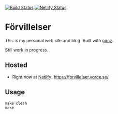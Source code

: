[![Build Status](https://travis-ci.org/vorce/forvillelser.svg?branch=master)](https://travis-ci.org/vorce/forvillelser) [![Netlify Status](https://api.netlify.com/api/v1/badges/5faac5e8-718c-4a48-b545-8ffbe239272e/deploy-status)](https://app.netlify.com/sites/forvillelser/deploys)

# Förvillelser

This is my personal web site and blog. Built with [gonz](https://github.com/vorce/gonz).

Still work in progress.

## Hosted

- Right now at [Netlify](https://www.netlify.com/): https://forvillelser.vorce.se/

## Usage

    make clean
    make
